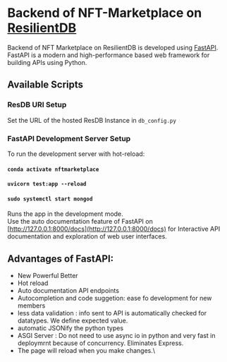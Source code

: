 # Backend of NFT-Marketplace on [ResilientDB](https://resilientdb.com/)

Backend of NFT Marketplace on ResilientDB is developed using [FastAPI](https://fastapi.tiangolo.com/). FastAPI is a modern and high-performance based web framework for building APIs using Python.

## Available Scripts

### ResDB URI Setup

Set the URL of the hosted ResDB Instance in `db_config.py`

### FastAPI Development Server Setup

To run the development server with hot-reload:

#### `conda activate nftmarketplace`

#### `uvicorn test:app --reload`

#### `sudo systemctl start mongod`

Runs the app in the development mode.\
Use the auto documentation feature of FastAPI on [http://127.0.0.1:8000/docs](http://127.0.0.1:8000/docs) for Interactive API documentation and exploration of web user interfaces.

## Advantages of FastAPI:

- New Powerful Better
- Hot reload
- Auto documentation API endpoints
- Autocompletion and code suggetion: ease fo development for new members
- less data validation : info sent to API is automatically checked for datatypes. We define expected value.
- automatic JSONify the python types
- ASGI Server : Do not need to use async io in python and very fast in deploymrnt because of concurrency. Eliminates Express.
- The page will reload when you make changes.\
